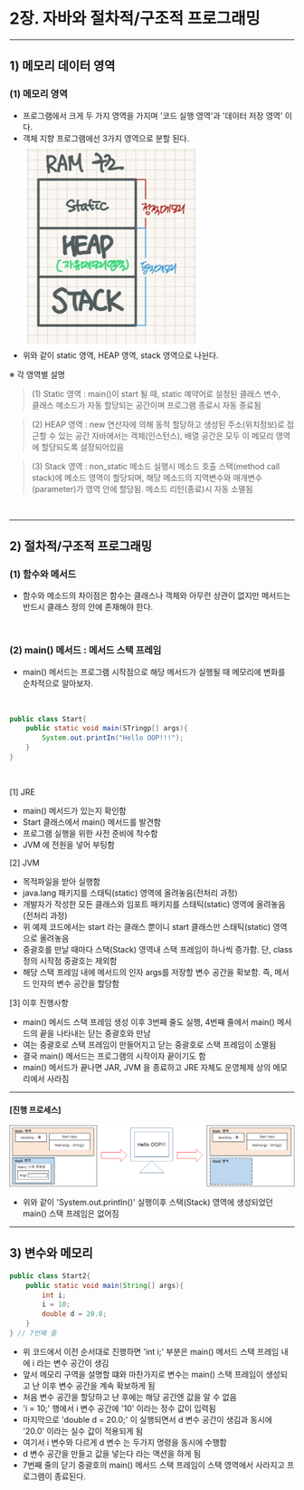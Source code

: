 # __2장. 자바와 절차적/구조적 프로그래밍__

---

## __1) 메모리 데이터 영역__
### (1) 메모리 영역
- 프로그램에서 크게 두 가지 영역을 가지며 '코드 실행 영역'과 '데이터 저장 영역' 이다.
- 객체 지향 프로그램에선 3가지 영역으로 분할 된다. <br>
![](2023-01-10-15-41-53.png)
- 위와 같이 static 영역, HEAP 영역, stack 영역으로 나뉜다.

※ 각 영역별 설명 <br>
> (1) Static 영역 : main()이 start 될 때, static 예약어로 설정된 클래스 변수,<br/> 클래스 메소드가 자동 할당되는 공간이며 프로그램 종료시 자동 종료됨 <br>

> (2) HEAP 영역 : new 연산자에 의해 동적 할당하고 생성된 주소(위치정보)로 접근할 수 있는 공간 자바에서는 객체(인스턴스), 배열 공간은 모두 이 메모리 영역에 할당되도록 설정되어있음

> (3) Stack 영역 : non_static 메소드 실행시 메소드 호출 스택(method call stack)에 메소드 영역이 할당되며, 해당 메소드의 지역변수와 매개변수(parameter)가 영역 안에 할당됨. 메소드 리턴(종료)시 자동 소멸됨

<br>

---

## __2) 절차적/구조적 프로그래밍__
### (1) 함수와 메서드
- 함수와 메소드의 차이점은 함수는 클래스나 객체와 아무런 상관이 없지만 메서드는 반드시 클래스 정의 안에 존재해야 한다.
<br>

### (2) main() 메서드 : 메서드 스택 프레임
- main() 메서드는 프로그램 시작점으로 해당 메서드가 실행될 때 메모리에 변화를 순차적으로 알아보자. <br>
<br>

```java
public class Start{
    public static void main(STringp[] args){
        System.out.printIn("Hello OOP!!!");
    }
}
```
<br>

[1] JRE

- main() 메서드가 있는지 확인함
- Start 클래스에서 main() 메서드를 발견함
- 프로그램 실행을 위한 사전 준비에 착수함
- JVM 에 전원을 넣어 부팅함

[2] JVM

- 목적파일을 받아 실행함
- java.lang 패키지를 스태틱(static) 영역에 올려놓음(전처리 과정)
- 개발자가 작성한 모든 클래스와 임포트 패키지를 스태틱(static) 영역에 올려놓음(전처리 과정)
- 위 예제 코드에서는 start 라는 클래스 뿐이니 start 클래스만 스태틱(static) 영역으로 올려놓음
- 중괄호를 만날 때마다 스택(Stack) 영역내 스택 프레임이 하나씩 증가함. 단, class 정의 시작점 중괄호는 제외함
- 해당 스택 프레임 내에 메서드의 인자 args를 저장할 변수 공간을 확보함. 즉, 메서드 인자의 변수 공간을 할당함

[3] 이후 진행사항

- main() 메서드 스택 프레임 생성 이후 3번째 줄도 실행, 4번째 줄에서 main() 메서드의 끝을 나타내는 닫는 중괄호와 만남
- 여는 중괄호로 스택 프레임이 만들어지고 닫는 중괄호로 스택 프레임이 소멸됨
- 결국 main() 메서드는 프로그램의 시작이자 끝이기도 함
- main() 메서드가 끝나면 JAR, JVM 을 종료하고 JRE 자체도 운영체제 상의 메모리에서 사라짐

---

#### [진행 프로세스]
![](2023-01-10-17-42-39.png) <br>

- 위와 같이 'System.out.printIn()' 실행이후 스택(Stack) 영역에 생성되었던 main() 스택 프레임은 없어짐

---

## __3) 변수와 메모리__ <br>


```java
public class Start2{
    public static void main(String[] args){
        int i;
        i = 10;
        double d = 20.0;
    }
} // 7번째 줄
```

- 위 코드에서 이전 순서대로 진행하면 'int i;' 부분은 main() 메서드 스택 프레임 내에 i 라는 변수 공간이 생김
- 앞서 메모리 구역을 설명할 떄와 마찬가지로 변수는 main() 스택 프레임이 생성되고 난 이후 변수 공간을 계속 확보하게 됨
- 처음 변수 공간을 할당하고 난 후에는 해당 공간엔 값을 알 수 없음
- 'i = 10;' 행에서 i 변수 공간에 '10' 이라는 정수 값이 입력됨
- 마지막으로 'double d = 20.0;' 이 실행되면서 d 변수 공간이 생김과 동시에 '20.0' 이라는 실수 값이 적용되게 됨
- 여기서 i 변수와 다르게 d 변수 는 두가지 명령을 동시에 수행함
- d 변수 공간을 만들고 값을 넣는다 라는 액션을 하게 됨
- 7번째 줄의 닫기 중괄호의 main() 메서드 스택 프레임이 스택 영역에서 사라지고 프로그램이 종료된다.


